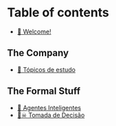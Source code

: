 # Table of contents

* [🤖 Welcome!](README.md)

## The Company

* [📒 Tópicos de estudo](the-company/topicos-de-estudo.md)

## The Formal Stuff

* [🦿 Agentes Inteligentes](the-formal-stuff/agentes-inteligentes.md)
* [🏴☠ Tomada de Decisão](the-formal-stuff/tomada-de-decisao.md)
